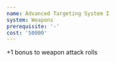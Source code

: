 ```yaml
---
name: Advanced Targeting System I
system: Weapons
prerequisite: '-'
cost: '50000'
---
```

+1 bonus to weapon attack rolls